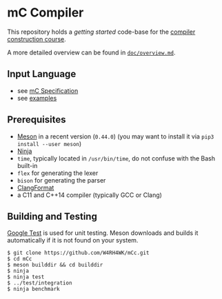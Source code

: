 # mC Compiler

This repository holds a *getting started* code-base for the [compiler construction course](https://github.com/W4RH4WK/UIBK-703602-Compiler-Construction).

A more detailed overview can be found in [`doc/overview.md`](doc/overview.md).

## Input Language

- see [mC Specification](https://github.com/W4RH4WK/UIBK-703602-Compiler-Construction/blob/master/mC_specification.md)
- see [examples](doc/examples)

## Prerequisites

- [Meson](http://mesonbuild.com/) in a recent version (`0.44.0`)
  (you may want to install it via `pip3 install --user meson`)
- [Ninja](https://ninja-build.org/)
- `time`, typically located in `/usr/bin/time`, do not confuse with the Bash built-in
- `flex` for generating the lexer
- `bison` for generating the parser
- [ClangFormat](https://clang.llvm.org/docs/ClangFormat.html)
- a C11 and C++14 compiler (typically GCC or Clang)

## Building and Testing

[Google Test](https://github.com/google/googletest) is used for unit testing.
Meson downloads and builds it automatically if it is not found on your system.

    $ git clone https://github.com/W4RH4WK/mCc.git
    $ cd mCc
    $ meson builddir && cd builddir
    $ ninja
    $ ninja test
    $ ../test/integration
    $ ninja benchmark
